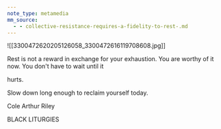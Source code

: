 ```yaml
---
note_type: metamedia
mm_source:
  - - collective-resistance-requires-a-fidelity-to-rest-.md
---
```


![[3300472620205126058_3300472616119708608.jpg]]

Rest is not a reward in exchange for
your exhaustion. You are worthy of it
now. You don't have to wait until it

hurts.

Slow down long enough to reclaim
yourself today.

Cole Arthur Riley

BLACK LITURGIES

